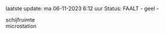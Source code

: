 laatste update: 
ma 06-11-2023  6:12   uur 
Status: FAALT - geel - 
<div class="service R">schijfruimte</div><div class="service R">microstation</div>